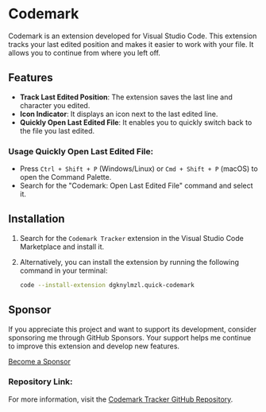 # Codemark

Codemark is an extension developed for Visual Studio Code. This extension tracks your last edited position and makes it easier to work with your file. It allows you to continue from where you left off.


## Features

- **Track Last Edited Position**: The extension saves the last line and character you edited.
- **Icon Indicator**: It displays an icon next to the last edited line.
- **Quickly Open Last Edited File**: It enables you to quickly switch back to the file you last edited.


### Usage Quickly Open Last Edited File:
   - Press `Ctrl + Shift + P` (Windows/Linux) or `Cmd + Shift + P` (macOS) to open the Command Palette.
   - Search for the "Codemark: Open Last Edited File" command and select it.


## Installation

1. Search for the `Codemark Tracker` extension in the Visual Studio Code Marketplace and install it.

2. Alternatively, you can install the extension by running the following command in your terminal:
   ```bash
   code --install-extension dgknylmzl.quick-codemark

## Sponsor

If you appreciate this project and want to support its development, consider sponsoring me through GitHub Sponsors. Your support helps me continue to improve this extension and develop new features.

[Become a Sponsor](https://github.com/sponsors/dogukanyilmazel)


### Repository Link:
For more information, visit the [Codemark Tracker GitHub Repository](https://github.com/dogukanyilmazel/vscode-codemark-tracker).
